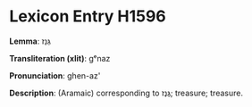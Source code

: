 # Lexicon Entry H1596

**Lemma**: גְּנַז

**Transliteration (xlit)**: gᵉnaz

**Pronunciation**: ghen-az'

**Description**:
(Aramaic) corresponding to גֶּנֶז; treasure; treasure.
